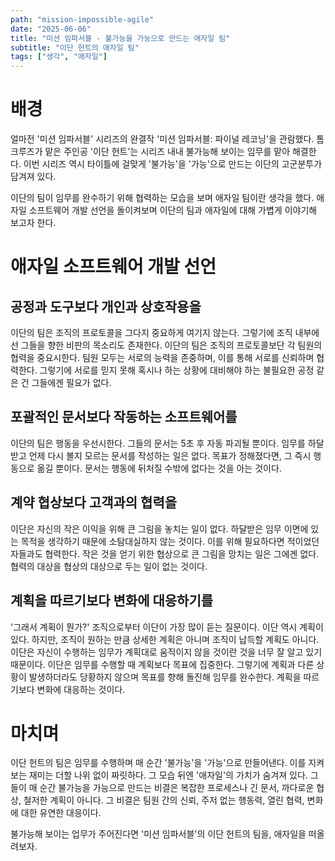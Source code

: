```yaml
---
path: "mission-impossible-agile"
date: "2025-06-06"
title: "미션 임파서블 - 불가능을 가능으로 만드는 애자일 팀"
subtitle: "이단 헌트의 애자일 팀"
tags: ["생각", "애자일"]
---
```


# 배경

얼마전 '미션 임파서블' 시리즈의 완결작 '미션 임파서블: 파이널 레코닝'을 관람했다. 톰 크루즈가 맡은 주인공 '이단 헌트'는 시리즈 내내 불가능해 보이는 임무를 맡아 해결한다. 이번 시리즈 역시 타이틀에 걸맞게 '불가능'을 '가능'으로 만드는 이단의 고군분투가 담겨져 있다.

이단의 팀이 임무를 완수하기 위해 협력하는 모습을 보며 애자일 팀이란 생각을 했다. 애자일 소프트웨어 개발 선언을 돌이켜보며 이단의 팀과 애자일에 대해 가볍게 이야기해 보고자 한다.

# 애자일 소프트웨어 개발 선언

## 공정과 도구보다 개인과 상호작용을

이단의 팀은 조직의 프로토콜을 그다지 중요하게 여기지 않는다. 그렇기에 조직 내부에선 그들을 향한 비판의 목소리도 존재한다. 이단의 팀은 조직의 프로토콜보단 각 팀원의 협력을 중요시한다. 팀원 모두는 서로의 능력을 존중하며, 이를 통해 서로를 신뢰하며 협력한다. 그렇기에 서로를 믿지 못해 혹시나 하는 상황에 대비해야 하는 불필요한 공정 같은 건 그들에겐 필요가 없다.

## 포괄적인 문서보다 작동하는 소프트웨어를

이단의 팀은 행동을 우선시한다. 그들의 문서는 5초 후 자동 파괴될 뿐이다. 임무를 하달받고 언제 다시 볼지 모르는 문서를 작성하는 일은 없다. 목표가 정해졌다면, 그 즉시 행동으로 옮길 뿐이다. 문서는 행동에 뒤처질 수밖에 없다는 것을 아는 것이다.

## 계약 협상보다 고객과의 협력을

이단은 자신의 작은 이익을 위해 큰 그림을 놓치는 일이 없다. 하달받은 임무 이면에 있는 목적을 생각하기 때문에 소탐대실하지 않는 것이다. 이를 위해 필요하다면 적이었던 자들과도 협력한다. 작은 것을 얻기 위한 협상으로 큰 그림을 망치는 일은 그에겐 없다. 협력의 대상을 협상의 대상으로 두는 일이 없는 것이다.

## 계획을 따르기보다 변화에 대응하기를

'그래서 계획이 뭔가?' 조직으로부터 이단이 가장 많이 듣는 질문이다. 이단 역시 계획이 있다. 하지만, 조직이 원하는 만큼 상세한 계획은 아니며 조직이 납득할 계획도 아니다. 이단은 자신이 수행하는 임무가 계획대로 움직이지 않을 것이란 것을 너무 잘 알고 있기 때문이다. 이단은 임무를 수행할 때 계획보다 목표에 집중한다. 그렇기에 계획과 다른 상황이 발생하더라도 당황하지 않으며 목표를 향해 돌진해 임무를 완수한다. 계획을 따르기보다 변화에 대응하는 것이다.

# 마치며

이단 헌트의 팀은 임무를 수행하며 매 순간 '불가능'을 '가능'으로 만들어낸다. 이를 지켜보는 재미는 더할 나위 없이 짜릿하다. 그 모습 뒤엔 '애자일'의 가치가 숨겨져 있다. 그들이 매 순간 불가능을 가능으로 만드는 비결은 복잡한 프로세스나 긴 문서, 까다로운 협상, 철저한 계획이 아니다. 그 비결은 팀원 간의 신뢰, 주저 없는 행동력, 열린 협력, 변화에 대한 유연한 대응이다.

불가능해 보이는 업무가 주어진다면 '미션 임파서블'의 이단 헌트의 팀을, 애자일을 떠올려보자.
